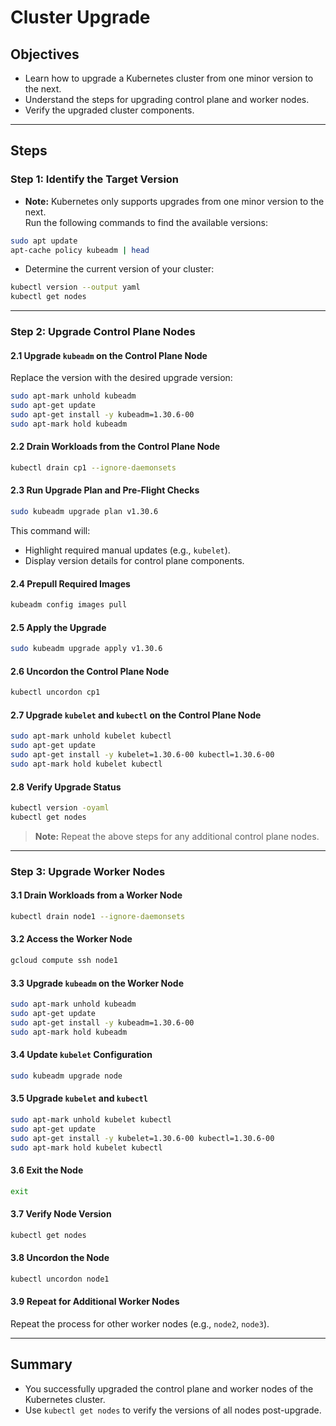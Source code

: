 # Cluster Upgrade

## Objectives
- Learn how to upgrade a Kubernetes cluster from one minor version to the next.
- Understand the steps for upgrading control plane and worker nodes.
- Verify the upgraded cluster components.

---

## Steps

### Step 1: Identify the Target Version
- **Note:** Kubernetes only supports upgrades from one minor version to the next.  
Run the following commands to find the available versions:

```bash
sudo apt update
apt-cache policy kubeadm | head
```

- Determine the current version of your cluster:

```bash
kubectl version --output yaml
kubectl get nodes
```

---

### Step 2: Upgrade Control Plane Nodes

#### 2.1 Upgrade `kubeadm` on the Control Plane Node
Replace the version with the desired upgrade version:

```bash
sudo apt-mark unhold kubeadm
sudo apt-get update
sudo apt-get install -y kubeadm=1.30.6-00
sudo apt-mark hold kubeadm
```

#### 2.2 Drain Workloads from the Control Plane Node
```bash
kubectl drain cp1 --ignore-daemonsets
```

#### 2.3 Run Upgrade Plan and Pre-Flight Checks
```bash
sudo kubeadm upgrade plan v1.30.6
```
This command will:
- Highlight required manual updates (e.g., `kubelet`).
- Display version details for control plane components.

#### 2.4 Prepull Required Images
```bash
kubeadm config images pull
```

#### 2.5 Apply the Upgrade
```bash
sudo kubeadm upgrade apply v1.30.6
```

#### 2.6 Uncordon the Control Plane Node
```bash
kubectl uncordon cp1
```

#### 2.7 Upgrade `kubelet` and `kubectl` on the Control Plane Node
```bash
sudo apt-mark unhold kubelet kubectl 
sudo apt-get update
sudo apt-get install -y kubelet=1.30.6-00 kubectl=1.30.6-00
sudo apt-mark hold kubelet kubectl
```

#### 2.8 Verify Upgrade Status
```bash
kubectl version -oyaml
kubectl get nodes
```

> **Note:** Repeat the above steps for any additional control plane nodes.

---

### Step 3: Upgrade Worker Nodes

#### 3.1 Drain Workloads from a Worker Node
```bash
kubectl drain node1 --ignore-daemonsets
```

#### 3.2 Access the Worker Node
```bash
gcloud compute ssh node1
```

#### 3.3 Upgrade `kubeadm` on the Worker Node
```bash
sudo apt-mark unhold kubeadm 
sudo apt-get update
sudo apt-get install -y kubeadm=1.30.6-00
sudo apt-mark hold kubeadm
```

#### 3.4 Update `kubelet` Configuration
```bash
sudo kubeadm upgrade node
```

#### 3.5 Upgrade `kubelet` and `kubectl`
```bash
sudo apt-mark unhold kubelet kubectl 
sudo apt-get update
sudo apt-get install -y kubelet=1.30.6-00 kubectl=1.30.6-00
sudo apt-mark hold kubelet kubectl
```

#### 3.6 Exit the Node
```bash
exit
```

#### 3.7 Verify Node Version
```bash
kubectl get nodes
```

#### 3.8 Uncordon the Node
```bash
kubectl uncordon node1
```

#### 3.9 Repeat for Additional Worker Nodes
Repeat the process for other worker nodes (e.g., `node2`, `node3`).

---

## Summary
- You successfully upgraded the control plane and worker nodes of the Kubernetes cluster.
- Use `kubectl get nodes` to verify the versions of all nodes post-upgrade.
